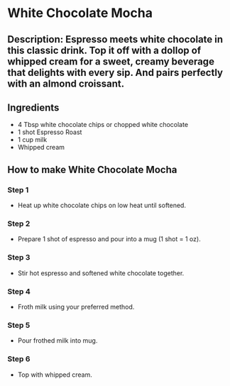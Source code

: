 # White Chocolate Mocha​

## Description: Espresso meets white chocolate in this classic drink. Top it off with a dollop of whipped cream for a sweet, creamy beverage that delights with every sip. And pairs perfectly with an almond croissant.

## Ingredients

- 4 Tbsp white chocolate chips or chopped white chocolate
- 1 shot Espresso Roast
- 1 cup milk
- Whipped cream

## How to make White Chocolate Mocha​

### Step 1

- Heat up white chocolate chips on low heat until softened.

### Step 2

- Prepare 1 shot of espresso and pour into a mug (1 shot = 1 oz).

### Step 3

- Stir hot espresso and softened white chocolate together.

### Step 4

- Froth milk using your preferred method.

### Step 5

- Pour frothed milk into mug.

### Step 6

- Top with whipped cream.
